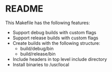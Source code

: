 # README

This Makefile has the following features:
- Support debug builds with custom flags
- Support release builds with custom flags
- Create builds with the following structure:
    - build/debug/bin
    - build/release/bin
- Include headers in top level include directory
- Install binaries to /usr/local

